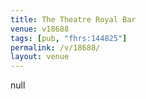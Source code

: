 ```yaml
---
title: The Theatre Royal Bar
venue: v18688
tags: [pub, "fhrs:144825"]
permalink: /v/18688/
layout: venue
---
```

null